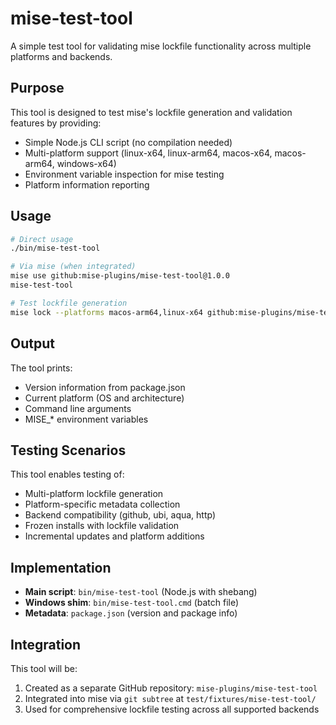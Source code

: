 # mise-test-tool

A simple test tool for validating mise lockfile functionality across multiple platforms and backends.

## Purpose

This tool is designed to test mise's lockfile generation and validation features by providing:

- Simple Node.js CLI script (no compilation needed)
- Multi-platform support (linux-x64, linux-arm64, macos-x64, macos-arm64, windows-x64)
- Environment variable inspection for mise testing
- Platform information reporting

## Usage

```bash
# Direct usage
./bin/mise-test-tool

# Via mise (when integrated)
mise use github:mise-plugins/mise-test-tool@1.0.0
mise-test-tool

# Test lockfile generation
mise lock --platforms macos-arm64,linux-x64 github:mise-plugins/mise-test-tool
```

## Output

The tool prints:
- Version information from package.json
- Current platform (OS and architecture)
- Command line arguments
- MISE_* environment variables

## Testing Scenarios

This tool enables testing of:
- Multi-platform lockfile generation
- Platform-specific metadata collection
- Backend compatibility (github, ubi, aqua, http)
- Frozen installs with lockfile validation
- Incremental updates and platform additions

## Implementation

- **Main script**: `bin/mise-test-tool` (Node.js with shebang)
- **Windows shim**: `bin/mise-test-tool.cmd` (batch file)
- **Metadata**: `package.json` (version and package info)

## Integration

This tool will be:
1. Created as a separate GitHub repository: `mise-plugins/mise-test-tool`
2. Integrated into mise via `git subtree` at `test/fixtures/mise-test-tool/`
3. Used for comprehensive lockfile testing across all supported backends